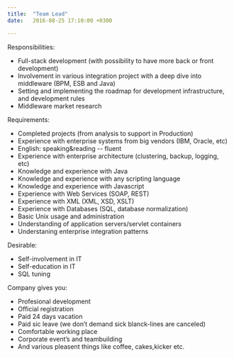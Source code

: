 ```yaml
---
title:  "Team Lead"
date:   2016-08-25 17:10:00 +0300

---
```

Responsibilities:
 - ﻿Full-stack development (with possibility to have more back or front development)
 - Involvement in various integration project with a deep dive into middleware (BPM, ESB and Java)
- Setting and implementing the roadmap for development infrastructure, and development rules
- Middleware market research

Requirements:
- Completed projects (from analysis to support in Production)
- Experience with enterprise systems from big vendors (IBM, Oracle, etc)
- English: speaking&reading -- fluent
- Experience with enterprise architecture (clustering, backup, logging, etc)
- Knowledge and experience with Java
- Knowledge and experience with any scripting language
- Knowledge and experience with Javascript
- Experience with Web Services (SOAP, REST)
- Experience with XML (XML, XSD, XSLT)
- Experience with Databases (SQL, database normalization)
- Basic Unix usage and administration
- Understanding of application servers/servlet containers
- Understaning enterprise integration patterns﻿

Desirable:
- Self-involvement in IT
- Self-education in IT
- SQL tuning﻿

Company gives you:
- Profesional development
- Official registration
- Paid 24 days vacation
- Paid sic leave (we don’t demand sick blanck-lines are canceled)
- Comfortable working place
- Corporate event’s and teambuilding
- And various pleasent things like coffee, cakes,kicker etc.